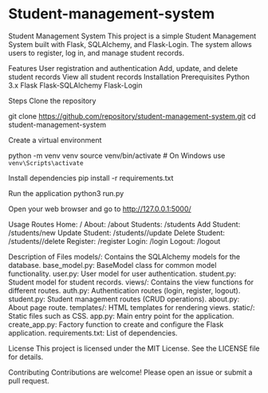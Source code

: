 # Student-management-system
Student Management System
This project is a simple Student Management System built with Flask, SQLAlchemy, and Flask-Login. The system allows users to register, log in, and manage student records.

Features
User registration and authentication
Add, update, and delete student records
View all student records
Installation
Prerequisites
Python 3.x
Flask
Flask-SQLAlchemy
Flask-Login


Steps
Clone the repository

git clone https://github.com/repository/student-management-system.git
cd student-management-system

Create a virtual environment

python -m venv venv
source venv/bin/activate  # On Windows use `venv\Scripts\activate`

Install dependencies
pip install -r requirements.txt

Run the application
python3 run.py

Open your web browser and go to http://127.0.0.1:5000/

Usage
Routes
Home: /
About: /about
Students: /students
Add Student: /students/new
Update Student: /students/<id>/update
Delete Student: /students/<id>/delete
Register: /register
Login: /login
Logout: /logout


Description of Files
models/: Contains the SQLAlchemy models for the database.
base_model.py: BaseModel class for common model functionality.
user.py: User model for user authentication.
student.py: Student model for student records.
views/: Contains the view functions for different routes.
auth.py: Authentication routes (login, register, logout).
student.py: Student management routes (CRUD operations).
about.py: About page route.
templates/: HTML templates for rendering views.
static/: Static files such as CSS.
app.py: Main entry point for the application.
create_app.py: Factory function to create and configure the Flask application.
requirements.txt: List of dependencies.

License
This project is licensed under the MIT License. See the LICENSE file for details.

Contributing
Contributions are welcome! Please open an issue or submit a pull request.
